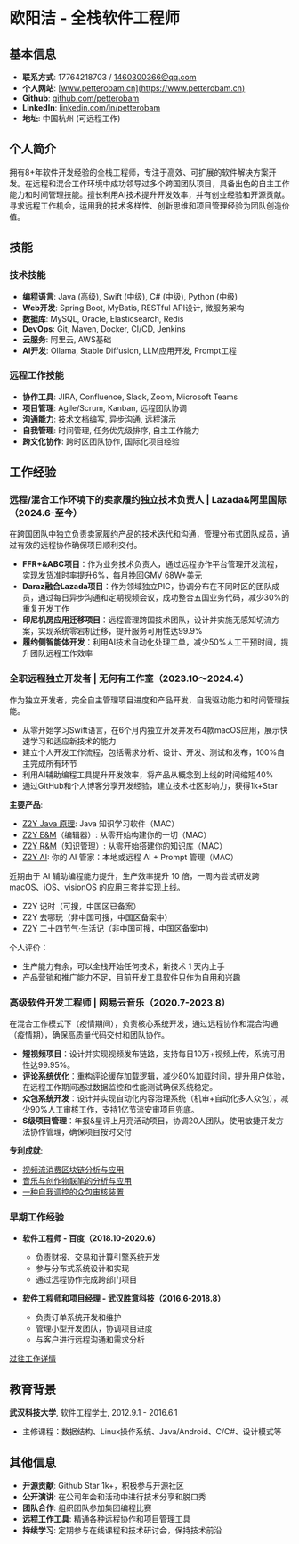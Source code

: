 # 欧阳洁 - 全栈软件工程师

## 基本信息

- **联系方式**: 17764218703 / 1460300366@qq.com
- **个人网站**: [www.petterobam.cn](https://www.petterobam.cn)
- **Github**: [github.com/petterobam](https://github.com/petterobam)
- **LinkedIn**: [linkedin.com/in/petterobam](https://www.linkedin.com/in/petterobam/)
- **地址**: 中国杭州 (可远程工作)

## 个人简介

拥有8+年软件开发经验的全栈工程师，专注于高效、可扩展的软件解决方案开发。在远程和混合工作环境中成功领导过多个跨国团队项目，具备出色的自主工作能力和时间管理技能。擅长利用AI技术提升开发效率，并有创业经验和开源贡献。寻求远程工作机会，运用我的技术多样性、创新思维和项目管理经验为团队创造价值。

## 技能

### 技术技能
- **编程语言**: Java (高级), Swift (中级), C# (中级), Python (中级)
- **Web开发**: Spring Boot, MyBatis, RESTful API设计, 微服务架构
- **数据库**: MySQL, Oracle, Elasticsearch, Redis
- **DevOps**: Git, Maven, Docker, CI/CD, Jenkins
- **云服务**: 阿里云, AWS基础
- **AI开发**: Ollama, Stable Diffusion, LLM应用开发, Prompt工程

### 远程工作技能
- **协作工具**: JIRA, Confluence, Slack, Zoom, Microsoft Teams
- **项目管理**: Agile/Scrum, Kanban, 远程团队协调
- **沟通能力**: 技术文档编写, 异步沟通, 远程演示
- **自我管理**: 时间管理, 任务优先级排序, 自主工作能力
- **跨文化协作**: 跨时区团队协作, 国际化项目经验

## 工作经验

### 远程/混合工作环境下的卖家履约独立技术负责人 | Lazada&阿里国际（2024.6-至今）

在跨国团队中独立负责卖家履约产品的技术迭代和沟通，管理分布式团队成员，通过有效的远程协作确保项目顺利交付。

- **FFR+&ABC项目**：作为业务技术负责人，通过远程协作平台管理开发流程，实现发货准时率提升6%，每月挽回GMV 68W+美元
- **Daraz融合Lazada项目**：作为领域独立PIC，协调分布在不同时区的团队成员，通过每日异步沟通和定期视频会议，成功整合五国业务代码，减少30%的重复开发工作
- **印尼机房应用迁移项目**：远程管理跨国技术团队，设计并实施无感知切流方案，实现系统零宕机迁移，提升服务可用性达99.9%
- **履约侧智能体开发**：利用AI技术自动化处理工单，减少50%人工干预时间，提升团队远程工作效率

### 全职远程独立开发者 | 无何有工作室（2023.10～2024.4）

作为独立开发者，完全自主管理项目进度和产品开发，自我驱动能力和时间管理技能。

- 从零开始学习Swift语言，在6个月内独立开发并发布4款macOS应用，展示快速学习和适应新技术的能力
- 建立个人开发工作流程，包括需求分析、设计、开发、测试和发布，100%自主完成所有环节
- 利用AI辅助编程工具提升开发效率，将产品从概念到上线的时间缩短40%
- 通过GitHub和个人博客分享开发经验，建立技术社区影响力，获得1k+Star

**主要产品**:
- [Z2Y Java 原理](https://apps.apple.com/cn/app/z2y-java-%E5%8E%9F%E7%90%86/id6504158005?mt=12): Java 知识学习软件（MAC）
- [Z2Y E&M](https://github.com/petterobam/Z2y-Product/releases)（编辑器）: 从零开始构建你的一切（MAC）
- [Z2Y R&M](https://apps.apple.com/cn/app/z2y-reader-manager/id6478165076?mt=12)（知识管理）: 从零开始搭建你的知识库（MAC）
- [Z2Y AI](https://apps.apple.com/cn/app/z2y-ai-manager/id6479319882?mt=12): 你的 AI 管家：本地或远程 AI + Prompt 管理（MAC）

近期由于 AI 辅助编程能力提升，生产效率提升 10 倍，一周内尝试研发跨 macOS、iOS、visionOS 的应用三套并实现上线。
- Z2Y 记时（可搜，中国区已备案）
- Z2Y 去哪玩（非中国可搜，中国区备案中）
- Z2Y 二十四节气·生活记（非中国可搜，中国区备案中）

个人评价：
- 生产能力有余，可以全栈开始任何技术，新技术 1 天内上手
- 产品营销和推广能力不足，目前开发工具软件只作为自用和兴趣

### 高级软件开发工程师 | 网易云音乐（2020.7-2023.8）

在混合工作模式下（疫情期间），负责核心系统开发，通过远程协作和混合沟通（疫情期），确保高质量代码交付和团队协作。

- **短视频项目**：设计并实现视频发布链路，支持每日10万+视频上传，系统可用性达99.95%。
- **评论系统优化**：重构评论缓存加载逻辑，减少80%加载时间，提升用户体验，在远程工作期间通过数据监控和性能测试确保系统稳定。
- **众包系统开发**：设计并实现自动化内容治理系统（机审+自动化多人众包），减少90%人工审核工作，支持1亿节流安审项目兜底。
- **S级项目管理**：年报&星评上月亮活动项目，协调20人团队，使用敏捷开发方法协作管理，确保项目按时交付

**专利成就**:
- [视频流消费区块链分析与应用](https://www.petterobam.cn/blog/2021/05/24/patent/)
- [音乐与创作物联笔的分析与应用](https://www.petterobam.cn/blog/2022/10/27/patent-1/)
- [一种自我调控的众包审核装置](https://www.petterobam.cn/blog/2022/11/28/patent-2/)

### 早期工作经验

- **软件工程师 - 百度（2018.10-2020.6）**
  - 负责财报、交易和计算引擎系统开发
  - 参与分布式系统设计和实现
  - 通过远程协作完成跨部门项目

- **软件工程师和项目经理 - 武汉胜意科技（2016.6-2018.8）**
  - 负责订单系统开发和维护
  - 管理小型开发团队，协调项目进度
  - 与客户进行远程沟通和需求分析

[过往工作详情](https://info.petterobam.cn/RESUME-P1-zh.html)

## 教育背景

**武汉科技大学**, 软件工程学士, 2012.9.1 - 2016.6.1
- 主修课程：数据结构、Linux操作系统、Java/Android、C/C#、设计模式等

## 其他信息

- **开源贡献**: Github Star 1k+，积极参与开源社区
- **公开演讲**: 在公司年会和活动中进行技术分享和脱口秀
- **团队合作**: 组织团队参加集团编程比赛
- **远程工作工具**: 精通各种远程协作和项目管理工具
- **持续学习**: 定期参与在线课程和技术研讨会，保持技术前沿